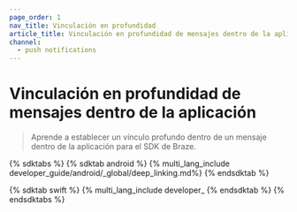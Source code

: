 ```yaml
---
page_order: 1
nav_title: Vinculación en profundidad
article_title: Vinculación en profundidad de mensajes dentro de la aplicación para el SDK de Braze
channel:
  - push notifications
---
```


# Vinculación en profundidad de mensajes dentro de la aplicación

> Aprende a establecer un vínculo profundo dentro de un mensaje dentro de la aplicación para el SDK de Braze.

{% sdktabs %}
{% sdktab android %}
{% multi_lang_include developer_guide/android/_global/deep_linking.md%}
{% endsdktab %}

{% sdktab swift %}
{% multi_lang_include developer_
{% endsdktab %}
{% endsdktabs %}

